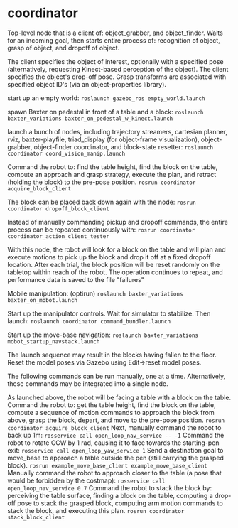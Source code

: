 # coordinator

Top-level node that is a client of: object_grabber, and object_finder.
Waits for an incoming goal, then starts entire process of: 
recognition of object, grasp of object, and dropoff of object.

The client specifies the object of interest, optionally with a specified pose 
(alternatively, requesting Kinect-based perception of the object).  The client
specifies the object's drop-off pose.  Grasp transforms are associated with
specified object ID's (via an object-properties library).

start up an empty world:
`roslaunch gazebo_ros empty_world.launch`
 
 spawn Baxter on pedestal in front of a table and a block:
 `roslaunch baxter_variations baxter_on_pedestal_w_kinect.launch`

launch a bunch of nodes, including trajectory streamers, cartesian planner, rviz, baxter-playfile, triad_display (for object-frame visualization), object-grabber, object-finder coordinator, and block-state resetter:
`roslaunch coordinator coord_vision_manip.launch`

Command the robot to: find the table height, find the block on the table, compute an approach and grasp strategy,
execute the plan, and retract (holding the block) to the pre-pose position.
`rosrun coordinator acquire_block_client`

The block can be placed back down again with the node:
`rosrun coordinator dropoff_block_client`

Instead of manually commanding pickup and dropoff commands, 
the entire process can be repeated continuously with:
`rosrun coordinator coordinator_action_client_tester`

With this node, the robot will look for a block on the table and will plan and execute motions to
pick up the block and drop it off at a fixed dropoff location.  After each trial,
the block position will be reset randomly on the tabletop within reach of the robot.
The operation continues to repeat, and performance data is saved to the file "failures"

Mobile manipulation:
(optirun) `roslaunch baxter_variations baxter_on_mobot.launch`

Start up the manipulator controls.  Wait for simulator to stabilize.  Then launch:
`roslaunch coordinator command_bundler.launch`

Start up the move-base navigation:
`roslaunch baxter_variations mobot_startup_navstack.launch`

The launch sequence may result in the blocks having fallen to the floor.  Reset the model
poses via Gazebo using Edit->reset model poses.

The following commands can be run manually, one at a time.  Alternatively, these
commands may be integrated into a single node.

As launched above, the robot will be facing a table with a block on the table.  Command
the robot to: get the table height, find the block on the table, compute a sequence of motion
commands to approach the block from above, grasp the block, depart, and move to the pre-pose position.
`rosrun coordinator acquire_block_client`
Next, manually command the robot to back up 1m:
`rosservice call open_loop_nav_service -- -1`
Command the robot to rotate CCW by 1 rad, causing it to face towards the starting-pen exit: 
`rosservice call open_loop_yaw_service 1`
Send a destination goal to move_base to approach a table outside the pen (still carrying the grasped block).
`rosrun example_move_base_client example_move_base_client`
Manually command the robot to approach closer to the table (a pose that would be forbidden by the
costmap):
`rosservice call open_loop_nav_service 0.7`
Command the robot to stack the block by: perceiving the table surface, finding a block on the table,
computing a drop-off pose to stack the grasped block, computing arm motion commands to stack the block,
and executing this plan.
`rosrun coordinator stack_block_client`


